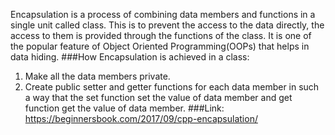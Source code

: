 Encapsulation is a process of combining data members and functions in a single unit called class. This is to prevent the access to the data directly, the access to them is provided through the functions of the class. It is one of the popular feature of Object Oriented Programming(OOPs) that helps in data hiding.
###How Encapsulation is achieved in a class:
1) Make all the data members private.
2) Create public setter and getter functions for each data member in such a way that the set function set the value of data member and get function get the value of data member.
###Link: https://beginnersbook.com/2017/09/cpp-encapsulation/
